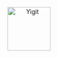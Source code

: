 <p align="center">
  <img width="100" src="https://yigit.xairys.com/assets/img/yigit.png" alt="Yigit">
</p>
